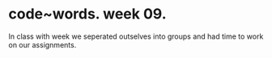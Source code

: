 # code~words. week 09.

In class with week we seperated outselves into groups and had time to work on our assignments.
